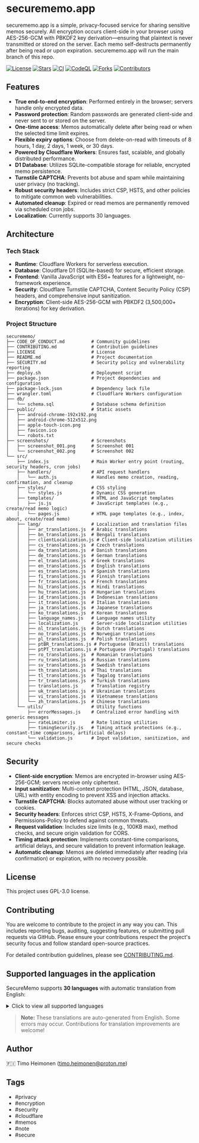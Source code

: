 # securememo.app

securememo.app is a simple, privacy-focused service for sharing sensitive memos securely. All encryption occurs client-side in your browser using AES-256-GCM with PBKDF2 key derivation—ensuring that plaintext is never transmitted or stored on the server. Each memo self-destructs permanently after being read or upon expiration.
securememo.app will run the main branch of this repo.

[![License](https://img.shields.io/github/license/timoheimonen/securememo.app)](https://github.com/timoheimonen/securememo.app/blob/main/LICENSE)
[![Stars](https://img.shields.io/github/stars/timoheimonen/securememo.app)](https://github.com/timoheimonen/securememo.app/stargazers)
[![CI](https://github.com/timoheimonen/securememo.app/workflows/CI/badge.svg)](https://github.com/timoheimonen/securememo.app/actions/workflows/ci.yml)
[![CodeQL](https://github.com/timoheimonen/securememo.app/workflows/CodeQL/badge.svg)](https://github.com/timoheimonen/securememo.app/security/code-scanning)
[![Forks](https://img.shields.io/github/forks/timoheimonen/securememo.app)](https://github.com/timoheimonen/securememo.app/network/members)
[![Contributors](https://img.shields.io/github/contributors/timoheimonen/securememo.app)](https://github.com/timoheimonen/securememo.app/graphs/contributors)

## Features

- **True end-to-end encryption**: Performed entirely in the browser; servers handle only encrypted data.
- **Password protection**: Random passwords are generated client-side and never sent to or stored on the server.
- **One-time access**: Memos automatically delete after being read or when the selected time limit expires.
- **Flexible expiry options**: Choose from delete-on-read with timeouts of 8 hours, 1 day, 2 days, 1 week, or 30 days.
- **Powered by Cloudflare Workers**: Ensures fast, scalable, and globally distributed performance.
- **D1 Database**: Utilizes SQLite-compatible storage for reliable, encrypted memo persistence.
- **Turnstile CAPTCHA**: Prevents bot abuse and spam while maintaining user privacy (no tracking).
- **Robust security headers**: Includes strict CSP, HSTS, and other policies to mitigate common web vulnerabilities.
- **Automated cleanup**: Expired or read memos are permanently removed via scheduled cron jobs.
- **Localization**: Currently supports 30 languages.

## Architecture

### Tech Stack

- **Runtime**: Cloudflare Workers for serverless execution.
- **Database**: Cloudflare D1 (SQLite-based) for secure, efficient storage.
- **Frontend**: Vanilla JavaScript with ES6+ features for a lightweight, no-framework experience.
- **Security**: Cloudflare Turnstile CAPTCHA, Content Security Policy (CSP) headers, and comprehensive input sanitization.
- **Encryption**: Client-side AES-256-GCM with PBKDF2 (3,500,000+ iterations) for key derivation.

### Project Structure

```
securememo/
├── CODE_OF_CONDUCT.md          # Community guidelines
├── CONTRIBUTING.md             # Contribution guidelines
├── LICENSE                     # License
├── README.md                   # Project documentation
├── SECURITY.md                 # Security policy and vulnerability reporting
├── deploy.sh                   # Deployment script
├── package.json                # Project dependencies and configuration
├── package-lock.json           # Dependency lock file
├── wrangler.toml               # Cloudflare Workers configuration
├── db/
│   └── schema.sql              # Database schema definition
├── public/                     # Static assets
│   ├── android-chrome-192x192.png
│   ├── android-chrome-512x512.png
│   ├── apple-touch-icon.png
│   ├── favicon.ico
│   └── robots.txt
├── screenshots/                # Screenshots
│   ├── screenshot_001.png      # Screenshot 001
│   └── screenshot_002.png      # Screenshot 002
└── src/
    ├── index.js                # Main Worker entry point (routing, security headers, cron jobs)
    ├── handlers/               # API request handlers
    │   └── auth.js             # Handles memo creation, reading, confirmation, and cleanup
    ├── styles/                 # CSS styling
    │   └── styles.js           # Dynamic CSS generation
    ├── templates/              # HTML and JavaScript templates
    │   ├── js.js               # JavaScript templates (e.g., create/read memo logic)
    │   └── pages.js            # HTML page templates (e.g., index, about, create/read memo)
    ├── lang/                   # Localization and translation files
    │   ├── ar_translations.js  # Arabic translations
    │   ├── bn_translations.js  # Bengali translations
    │   ├── clientLocalization.js # Client-side localization utilities
    │   ├── cs_translations.js  # Czech translations
    │   ├── da_translations.js  # Danish translations
    │   ├── de_translations.js  # German translations
    │   ├── el_translations.js  # Greek translations
    │   ├── en_translations.js  # English translations
    │   ├── es_translations.js  # Spanish translations
    │   ├── fi_translations.js  # Finnish translations
    │   ├── fr_translations.js  # French translations
    │   ├── hi_translations.js  # Hindi translations
    │   ├── hu_translations.js  # Hungarian translations
    │   ├── id_translations.js  # Indonesian translations
    │   ├── it_translations.js  # Italian translations
    │   ├── ja_translations.js  # Japanese translations
    │   ├── ko_translations.js  # Korean translations
    │   ├── language_names.js   # Language names utility
    │   ├── localization.js     # Server-side localization utilities
    │   ├── nl_translations.js  # Dutch translations
    │   ├── no_translations.js  # Norwegian translations
    │   ├── pl_translations.js  # Polish translations
    │   ├── ptBR_translations.js # Portuguese (Brazil) translations
    │   ├── ptPT_translations.js # Portuguese (Portugal) translations
    │   ├── ro_translations.js  # Romanian translations
    │   ├── ru_translations.js  # Russian translations
    │   ├── sv_translations.js  # Swedish translations
    │   ├── th_translations.js  # Thai translations
    │   ├── tl_translations.js  # Tagalog translations
    │   ├── tr_translations.js  # Turkish translations
    │   ├── translations.js     # Translation registry
    │   ├── uk_translations.js  # Ukrainian translations
    │   ├── vi_translations.js  # Vietnamese translations
    │   └── zh_translations.js  # Chinese translations
    └── utils/                  # Utility functions
        ├── errorMessages.js    # Centralized error handling with generic messages
        ├── rateLimiter.js      # Rate limiting utilities
        ├── timingSecurity.js   # Timing attack protections (e.g., constant-time comparisons, artificial delays)
        └── validation.js       # Input validation, sanitization, and secure checks
```
## Security

- **Client-side encryption**: Memos are encrypted in-browser using AES-256-GCM; servers receive only ciphertext.
- **Input sanitization**: Multi-context protection (HTML, JSON, database, URL) with entity encoding to prevent XSS and injection attacks.
- **Turnstile CAPTCHA**: Blocks automated abuse without user tracking or cookies.
- **Security headers**: Enforces strict CSP, HSTS, X-Frame-Options, and Permissions-Policy to defend against common threats.
- **Request validation**: Includes size limits (e.g., 100KB max), method checks, and secure origin validation for CORS.
- **Timing attack protection**: Implements constant-time comparisons, artificial delays, and secure validation to prevent information leakage.
- **Automatic cleanup**: Memos are deleted immediately after reading (via confirmation) or expiration, with no recovery possible.

## License

This project uses GPL-3.0 license.

## Contributing

You are welcome to contribute to the project in any way you can. This includes reporting bugs, auditing, suggesting features, or submitting pull requests via GitHub. Please ensure your contributions respect the project's security focus and follow standard open-source practices.

For detailed contribution guidelines, please see [CONTRIBUTING.md](CONTRIBUTING.md).

## Supported languages in the application

SecureMemo supports **30 languages** with automatic translation from English:

<details>
<summary>Click to view all supported languages</summary>

| Language | Code | Language | Code |
|----------|------|----------|------|
| Arabic | `ar` | Japanese | `ja` |
| Bengali | `bn` | Korean | `ko` |
| Chinese | `zh` | Norwegian | `no` |
| Czech | `cs` | Polish | `pl` |
| Danish | `da` | Portuguese (Brazil) | `pt-BR` |
| Dutch | `nl` | Portuguese (Portugal) | `pt-PT` |
| English | `en` | Romanian | `ro` |
| Finnish | `fi` | Russian | `ru` |
| French | `fr` | Spanish | `es` |
| German | `de` | Swedish | `sv` |
| Greek | `el` | Tagalog | `tl` |
| Hindi | `hi` | Thai | `th` |
| Hungarian | `hu` | Turkish | `tr` |
| Indonesian | `id` | Ukrainian | `uk` |
| Italian | `it` | Vietnamese | `vi` |

</details>

> **Note:** These translations are auto-generated from English. Some errors may occur. Contributions for translation improvements are welcome!

## Author

🇫🇮 Timo Heimonen (timo.heimonen@proton.me)

## Tags

- #privacy
- #encryption
- #security
- #cloudflare
- #memos
- #note
- #secure
